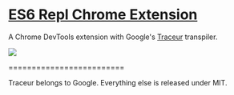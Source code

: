 [ES6 Repl Chrome Extension](https://chrome.google.com/webstore/detail/es6-repl/alploljligeomonipppgaahpkenfnfkn)
=========================

A Chrome DevTools extension with Google's [Traceur](https://github.com/google/traceur-compiler) transpiler.

![](http://cl.ly/image/1N45163T3O1H/Screen%20Shot%202014-04-24%20at%201.06.18%20AM.png)

=========================

Traceur belongs to Google. Everything else is released under MIT.
